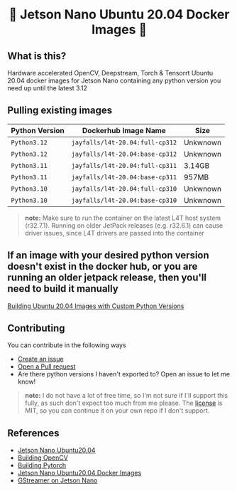 <h1 align="center">🐳 Jetson Nano Ubuntu 20.04 Docker Images 🐳</h1>

## What is this?

Hardware accelerated OpenCV, Deepstream, Torch & Tensorrt Ubuntu 20.04 docker images for Jetson Nano containing any python version you need up until the latest 3.12

## Pulling existing images

| Python Version | Dockerhub Image Name             | Size     |
|----------------|----------------------------------|----------|
| `Python3.12`   | `jayfalls/l4t-20.04:full-cp312`  | Unkwnown |
| `Python3.12`   | `jayfalls/l4t-20.04:base-cp312`  | Unkwnown |
| `Python3.11`   | `jayfalls/l4t-20.04:full-cp311`  | 3.14GB   |
| `Python3.11`   | `jayfalls/l4t-20.04:base-cp311`  | 957MB    |
| `Python3.10`   | `jayfalls/l4t-20.04:full-cp310`  | Unkwnown |
| `Python3.10`   | `jayfalls/l4t-20.04:base-cp310`  | Unkwnown |

>  **note:** Make sure to run the container on the latest L4T host system (r32.7.1). Running on older JetPack releases (e.g. r32.6.1) can cause driver issues, since L4T drivers are passed into the container

## If an image with your desired python version doesn't exist in the docker hub, or you are running an older jetpack release, then you'll need to build it manually

[Building Ubuntu 20.04 Images with Custom Python Versions](./documentation/building_manually.md)

## Contributing

You can contribute in the following ways

- [Create an issue](https://github.com/jayfalls/jetson_nano_ubuntu20_docker/issues/new)
- [Open a Pull request](https://github.com/jayfalls/jetson_nano_ubuntu20_docker/pulls)
- Are there python versions I haven't exported to? Open an issue to let me know!

>  **note:** I do not have a lot of free time, so I'm not sure if I'll support this fully, as such don't expect too much from me please. The [license](./LICENSE) is MIT, so you can continue it on your own repo if I don't support.

## References

- [Jetson Nano Ubuntu20.04](https://github.com/timongentzsch/Jetson_Ubuntu20_Images)
- [Building OpenCV](https://qengineering.eu/install-opencv-on-jetson-nano.html)
- [Building Pytorch](https://qengineering.eu/install-pytorch-on-jetson-nano.html)
- [Jetson Nano Ubuntu20.04 Docker Images](https://github.com/timongentzsch/Jetson_Ubuntu20_Images)
- [GStreamer on Jetson Nano](https://docs.nvidia.com/metropolis/deepstream/6.0.1/dev-guide/text/DS_Quickstart.html)
